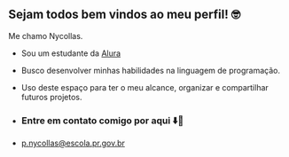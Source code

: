 ## Sejam todos bem vindos ao meu perfil! 🤓

Me chamo Nycollas.

- Sou um estudante da [Alura](https://www.alura.com.br)
- Busco desenvolver minhas habilidades na linguagem de programação.
- Uso deste espaço para ter o meu alcance, organizar e compartilhar futuros projetos.

- ### Entre em contato comigo por aqui ⬇️📲
- p.nycollas@escola.pr.gov.br
